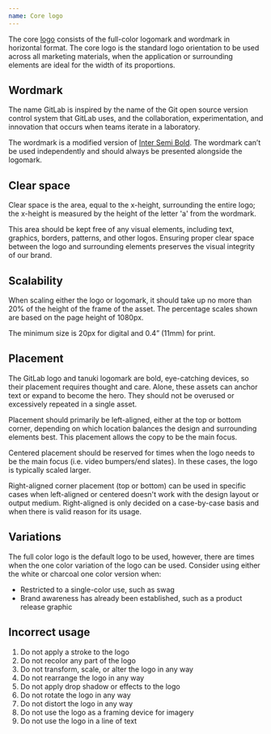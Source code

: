 ```yaml
---
name: Core logo
---
```


The core [logo](https://about.gitlab.com/press/press-kit/) consists of the full-color logomark and wordmark in horizontal format. The core logo is the standard logo orientation to be used across all marketing materials, when the application or surrounding elements are ideal for the width of its proportions.

## Wordmark

The name GitLab is inspired by the name of the Git open source version control system that GitLab uses, and the collaboration, experimentation, and innovation that occurs when teams iterate in a laboratory.

The wordmark is a modified version of [Inter Semi Bold](https://fonts.google.com/specimen/Inter). The wordmark can’t be used independently and should always be presented alongside the logomark.

<figure-img alt="Anatomy of the GitLab logo" label="GitLab logo anatomy" src="/img/brand/gitlab-logo-anatomy.svg" width="480"></figure-img>

## Clear space

Clear space is the area, equal to the x-height, surrounding the entire logo; the x-height is measured by the height of the letter 'a' from the wordmark.

This area should be kept free of any visual elements, including text, graphics, borders, patterns, and other logos. Ensuring proper clear space between the logo and surrounding elements preserves the visual integrity of our brand.

<figure-img label="GitLab logo with clear space equal to the width of the lowercase 'a' from the wordmark" src="/img/brand/core-logo-clearspace.svg" width="480"></figure-img>

## Scalability

When scaling either the logo or logomark, it should take up no more than 20% of the height of the frame of the asset. The percentage scales shown are based on the page height of 1080px.

The minimum size is 20px for digital and 0.4” (11mm) for print.

<figure-img label="GitLab logo sizing" src="/img/brand/core-logo-scalability.svg"></figure-img>

## Placement

The GitLab logo and tanuki logomark are bold, eye-catching devices, so their placement requires thought and care. Alone, these assets can anchor text or expand to become the hero. They should not be overused or excessively repeated in a single asset.

Placement should primarily be left-aligned, either at the top or bottom corner, depending on which location balances the design and surrounding elements best. This placement allows the copy to be the main focus.

Centered placement should be reserved for times when the logo needs to be the main focus (i.e. video bumpers/end slates). In these cases, the logo is typically scaled larger.

Right-aligned corner placement (top or bottom) can be used in specific cases when left-aligned or centered doesn't work with the design layout or output medium. Right-aligned is only decided on a case-by-case basis and when there is valid reason for its usage.

## Variations

The full color logo is the default logo to be used, however, there are times when the one color variation of the logo can be used. Consider using either the white or charcoal one color version when:

- Restricted to a single-color use, such as swag
- Brand awareness has already been established, such as a product release graphic

## Incorrect usage

<figure-img label="GitLab logo incorrect usage" src="/img/brand/core-logo-incorrect-usage.png"></figure-img>

1. Do not apply a stroke to the logo
1. Do not recolor any part of the logo
1. Do not transform, scale, or alter the logo in any way
1. Do not rearrange the logo in any way
1. Do not apply drop shadow or effects to the logo
1. Do not rotate the logo in any way
1. Do not distort the logo in any way
1. Do not use the logo as a framing device for imagery
1. Do not use the logo in a line of text
